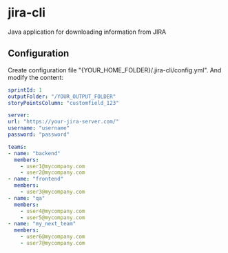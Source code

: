 # jira-cli

Java application for downloading information from JIRA

## Configuration

Create configuration file "{YOUR_HOME_FOLDER}/.jira-cli/config.yml". And modify the content:

``` yaml
sprintId: 1
outputFolder: "/YOUR_OUTPUT_FOLDER"
storyPointsColumn: "customfield_123"

server:
url: "https://your-jira-server.com/"
username: "username"
password: "password"

teams:
- name: "backend"
  members:
    - user1@mycompany.com
    - user2@mycompany.com
- name: "frontend"
  members:
    - user3@mycompany.com
- name: "qa"
  members:
    - user4@mycompany.com
    - user5@mycompany.com
- name: "my_next_team"
  members:
    - user6@mycompany.com
    - user7@mycompany.com
```

